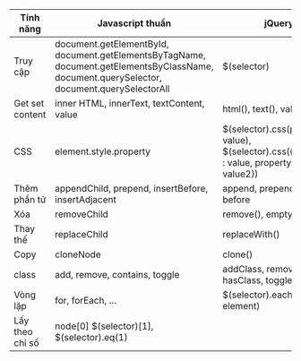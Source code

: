 | Tính năng | Javascript thuần | jQuery |
| --- | --- | --- |
| Truy cập | document.getElementById, document.getElementsByTagName, document.getElementsByClassName, document.querySelector, document.querySelectorAll | $(selector) |
| Get set content | inner HTML, innerText, textContent, value | html(), text(), val() |
| CSS | element.style.property | $(selector).css(property, value), $(selector).css({property1 : value, property2 : value2}) |
| Thêm phần tử | appendChild, prepend, insertBefore, insertAdjacent | append, prepend, after, before |
| Xóa | removeChild | remove(), empty()|
| Thay thế | replaceChild | replaceWith() |
| Copy | cloneNode | clone() |
| class | add, remove, contains, toggle | addClass, removeClass, hasClass, toggleClass |
| Vòng lặp | for, forEach, ... | $(selector).each(index, element) |
| Lấy theo chỉ số | node[0] $(selector)[1], \$(selector).eq(1) |
